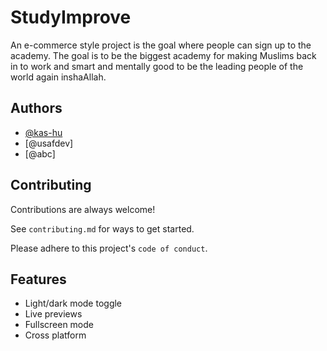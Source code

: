 # StudyImprove

An e-commerce style project is the goal where people can sign up to the academy. 
The goal is to be the biggest academy for making Muslims back in to work and smart and mentally good to be the leading people of the world again inshaAllah.



## Authors

- [@kas-hu](https://www.github.com/kas-hu)
- [@usafdev]
- [@abc]
## Contributing

Contributions are always welcome!

See `contributing.md` for ways to get started.

Please adhere to this project's `code of conduct`.


## Features

- Light/dark mode toggle
- Live previews
- Fullscreen mode
- Cross platform
